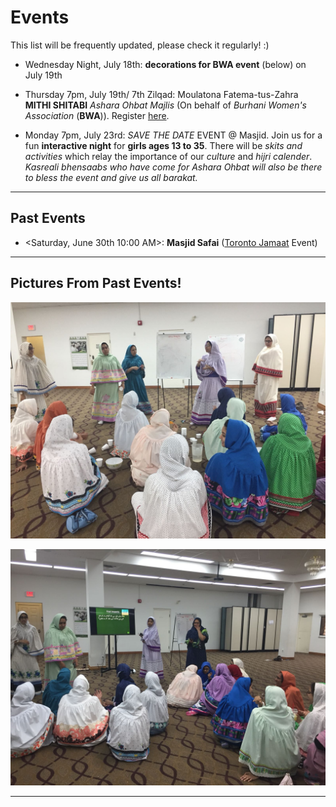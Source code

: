 # Events 

This list will be frequently updated, please check it regularly! :) 

*   Wednesday Night, July 18th: **decorations for BWA event** (below) on July 19th

*   Thursday 7pm, July 19th/ 7th Zilqad: Moulatona Fatema-tus-Zahra **MITHI SHITABI** *Ashara Ohbat Majlis* (On behalf of *Burhani Women's Association* (**BWA**)). Register <a href="https://goo.gl/forms/ D1azFfd3vvRYls7p1">here</a>.

*   Monday 7pm, July 23rd: *SAVE THE DATE* EVENT @ Masjid. Join us for a fun **interactive night** for **girls ages 13 to 35**. There will be *skits and activities* which relay the importance of our *culture* and *hijri calender*. *Kasreali bhensaabs who have come for Ashara Ohbat will also be there to bless the event and give us all barakat.* 


* * *


## Past Events 

*   <Saturday, June 30th 10:00 AM>: **Masjid Safai** (<a href="https://www.torontojamat.com">Toronto Jamaat</a> Event)


* * *


## Pictures From Past Events! 

![sihoriramadan](sihoriparty.png)

![sihorione](sihoriparty2.png)

* * *
